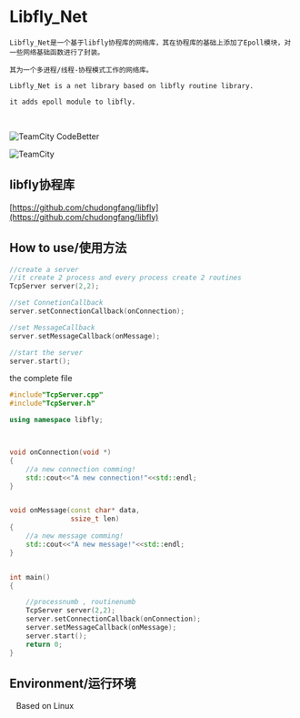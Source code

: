 # Libfly_Net

    Libfly_Net是一个基于libfly协程库的网络库，其在协程库的基础上添加了Epoll模块，对一些网络基础函数进行了封装。
    
    其为一个多进程/线程-协程模式工作的网络库。
    
    Libfly_Net is a net library based on libfly routine library. 
    
    it adds epoll module to libfly.
    

![TeamCity CodeBetter](https://img.shields.io/teamcity/codebetter/bt428.svg)

![TeamCity](https://img.shields.io/badge/BasedOn-libfly-green.svg)

## libfly协程库
[https://github.com/chudongfang/libfly](https://github.com/chudongfang/libfly)

## How to use/使用方法



```c++
//create a server 
//it create 2 process and every process create 2 routines
TcpServer server(2,2);

//set ConnetionCallback
server.setConnectionCallback(onConnection);

//set MessageCallback
server.setMessageCallback(onMessage);

//start the server
server.start();
```







the complete file 
```c++
#include"TcpServer.cpp"
#include"TcpServer.h"

using namespace libfly;



void onConnection(void *)
{
    //a new connection comming!
    std::cout<<"A new connection!"<<std::endl;
}


void onMessage(const char* data,
               ssize_t len)
{
    //a new message comming!
    std::cout<<"A new message!"<<std::endl;
}


int main()
{

    //processnumb , routinenumb
    TcpServer server(2,2);
    server.setConnectionCallback(onConnection);
    server.setMessageCallback(onMessage);
    server.start();
    return 0;
}


```


## Environment/运行环境

    Based on Linux 

